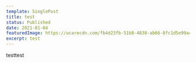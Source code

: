 ```yaml
---
template: SinglePost
title: test
status: Published
date: 2021-01-04
featuredImage: https://ucarecdn.com/fb4d23fb-51b8-4838-ab66-8fc1d5e99a46/
excerpt: test
---
```

testtest